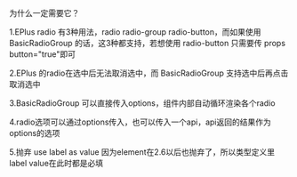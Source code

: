 为什么一定需要它？

1.EPlus radio 有3种用法，radio radio-group radio-button，而如果使用 BasicRadioGroup 的话，这3种都支持，若想使用 radio-button 只需要传 props button="true"即可

2.EPlus 的radio在选中后无法取消选中，而 BasicRadioGroup 支持选中后再点击取消选中

3.BasicRadioGroup 可以直接传入options，组件内部自动循环渲染各个radio

4.radio选项可以通过options传入，也可以传入一个api，api返回的结果作为options的选项

5.抛弃 use label as value 因为element在2.6以后也抛弃了，所以类型定义里label value在此时都是必填
